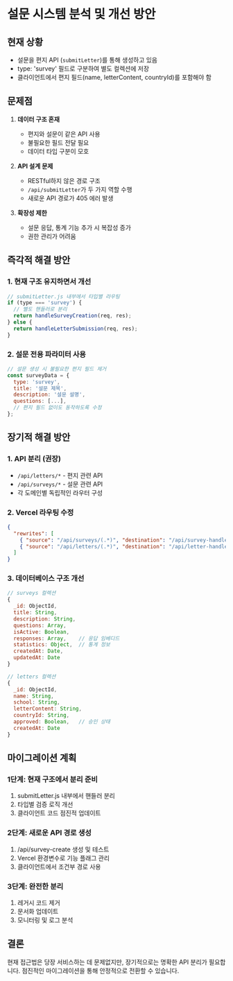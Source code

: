 # 설문 시스템 분석 및 개선 방안

## 현재 상황
- 설문을 편지 API (`submitLetter`)를 통해 생성하고 있음
- type: 'survey' 필드로 구분하여 별도 컬렉션에 저장
- 클라이언트에서 편지 필드(name, letterContent, countryId)를 포함해야 함

## 문제점
1. **데이터 구조 혼재**
   - 편지와 설문이 같은 API 사용
   - 불필요한 필드 전달 필요
   - 데이터 타입 구분이 모호

2. **API 설계 문제**
   - RESTful하지 않은 경로 구조
   - `/api/submitLetter`가 두 가지 역할 수행
   - 새로운 API 경로가 405 에러 발생

3. **확장성 제한**
   - 설문 응답, 통계 기능 추가 시 복잡성 증가
   - 권한 관리가 어려움

## 즉각적 해결 방안

### 1. 현재 구조 유지하면서 개선
```javascript
// submitLetter.js 내부에서 타입별 라우팅
if (type === 'survey') {
  // 별도 핸들러로 분리
  return handleSurveyCreation(req, res);
} else {
  return handleLetterSubmission(req, res);
}
```

### 2. 설문 전용 파라미터 사용
```javascript
// 설문 생성 시 불필요한 편지 필드 제거
const surveyData = {
  type: 'survey',
  title: '설문 제목',
  description: '설문 설명',
  questions: [...],
  // 편지 필드 없이도 동작하도록 수정
};
```

## 장기적 해결 방안

### 1. API 분리 (권장)
- `/api/letters/*` - 편지 관련 API
- `/api/surveys/*` - 설문 관련 API
- 각 도메인별 독립적인 라우터 구성

### 2. Vercel 라우팅 수정
```json
{
  "rewrites": [
    { "source": "/api/surveys/(.*)", "destination": "/api/survey-handler" },
    { "source": "/api/letters/(.*)", "destination": "/api/letter-handler" }
  ]
}
```

### 3. 데이터베이스 구조 개선
```javascript
// surveys 컬렉션
{
  _id: ObjectId,
  title: String,
  description: String,
  questions: Array,
  isActive: Boolean,
  responses: Array,    // 응답 임베디드
  statistics: Object,  // 통계 정보
  createdAt: Date,
  updatedAt: Date
}

// letters 컬렉션
{
  _id: ObjectId,
  name: String,
  school: String,
  letterContent: String,
  countryId: String,
  approved: Boolean,   // 승인 상태
  createdAt: Date
}
```

## 마이그레이션 계획

### 1단계: 현재 구조에서 분리 준비
1. submitLetter.js 내부에서 핸들러 분리
2. 타입별 검증 로직 개선
3. 클라이언트 코드 점진적 업데이트

### 2단계: 새로운 API 경로 생성
1. /api/survey-create 생성 및 테스트
2. Vercel 환경변수로 기능 플래그 관리
3. 클라이언트에서 조건부 경로 사용

### 3단계: 완전한 분리
1. 레거시 코드 제거
2. 문서화 업데이트
3. 모니터링 및 로그 분석

## 결론
현재 접근법은 당장 서비스하는 데 문제없지만, 장기적으로는 명확한 API 분리가 필요합니다. 점진적인 마이그레이션을 통해 안정적으로 전환할 수 있습니다.